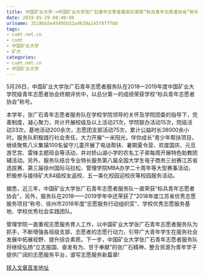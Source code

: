 ```yaml
---
title: 中国矿业大学->中国矿业大学张广石青年志愿者服务队荣获“标兵青年志愿者协会”称号 | cumt.net.cn
date: 2019-05-29 08:40:08
urlname: 3519bb5e45495b52a4639a245f8f7fb6
tags: 
- cumt.net.cn
- cumt
- 中国矿业大学
- 矿大
categories:
- cumt.net.cn
- 中国矿业大学
---
```



5月26日，中国矿业大学张广石青年志愿者服务队在2018—2019年度中国矿业大学院级青年志愿者协会终期评优中，以总分第一的成绩荣获学校“标兵青年志愿者协会”称号。

本学年，张广石青年志愿者服务队在学校学院领导的关怀及学院团委的指导下，完善制度，凝心聚力，共计开展校级及以上活动21次，学院联办活动15次，院级活动33次，基地活动200余次，志愿团支部活动75次，累计公益时长38000余小时。服务队积极践行社会责任，大力开展“一米阳光，伴你成长”青少年帮扶项目，继续聚焦八义集镇100名留守儿童开展了电话帮扶、暑期夏令营、欢度国庆、元旦游艺宫、雷锋主题班会等活动，并对娇山湖小学的农名工子弟每周开展特色助教团辅活动。另外，服务队结合专业特长服务第八届全国大学生电子商务三创赛江苏省选拔赛、第三届徐州国际马拉松、管理学院MBA办学二十周年等大型赛事活动，积极参与接待矿大84级校友返校、五一美化校园迎校庆等校园服务活动。

据悉，近三年，中国矿业大学张广石青年志愿者服务队一直荣获“标兵青年志愿者协会”，另外，服务队在2018——2019学年中还荣获了“2018年度江苏省优秀志愿服务项目”称号、徐州市2018年度“志愿服务行动组织奖”、学校优秀志愿服务基地、学校优秀社会实践团队。

管理学院一直重视志愿服务育人工作，以中国矿业大学张广石青年志愿者服务队为抓手，不断增强各班级支部、志愿者的志愿行动力，引导广大青年学生在服务社会发展中拓展视野、提升综合素质。下一步，中国矿业大学张广石青年志愿者服务队将继续弘扬“立志报国、奋发有为、甘于奉献”的张广石精神，整合资源为青年学子提供广阔的志愿服务平台，谱写志愿服务新篇章!





[转入文章首发地址](http://xwzx.cumt.edu.cn/0b/5f/c523a527199/page.htm)